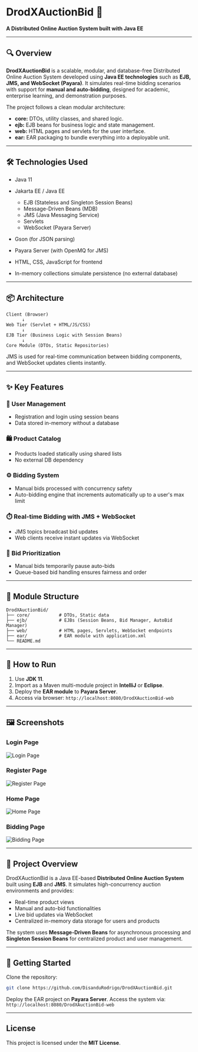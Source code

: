 # DrodXAuctionBid 🧩

**A Distributed Online Auction System built with Java EE**

---

## 🔍 Overview

**DrodXAuctionBid** is a scalable, modular, and database-free Distributed Online Auction System developed using **Java EE technologies** such as **EJB, JMS, and WebSocket (Payara)**. It simulates real-time bidding scenarios with support for **manual and auto-bidding**, designed for academic, enterprise learning, and demonstration purposes.

The project follows a clean modular architecture:

* **core:** DTOs, utility classes, and shared logic.
* **ejb:** EJB beans for business logic and state management.
* **web:** HTML pages and servlets for the user interface.
* **ear:** EAR packaging to bundle everything into a deployable unit.

---

## 🛠️ Technologies Used

* Java 11
* Jakarta EE / Java EE

  * EJB (Stateless and Singleton Session Beans)
  * Message-Driven Beans (MDB)
  * JMS (Java Messaging Service)
  * Servlets
  * WebSocket (Payara Server)
* Gson (for JSON parsing)
* Payara Server (with OpenMQ for JMS)
* HTML, CSS, JavaScript for frontend
* In-memory collections simulate persistence (no external database)

---

## 📦 Architecture

```
Client (Browser)
      ↓
Web Tier (Servlet + HTML/JS/CSS)
      ↓
EJB Tier (Business Logic with Session Beans)
      ↓
Core Module (DTOs, Static Repositories)
```

JMS is used for real-time communication between bidding components, and WebSocket updates clients instantly.

---

## ✨ Key Features

### 🔐 User Management

* Registration and login using session beans
* Data stored in-memory without a database

### 🛍️ Product Catalog

* Products loaded statically using shared lists
* No external DB dependency

### ⚙️ Bidding System

* Manual bids processed with concurrency safety
* Auto-bidding engine that increments automatically up to a user's max limit

### ⏱️ Real-time Bidding with JMS + WebSocket

* JMS topics broadcast bid updates
* Web clients receive instant updates via WebSocket

### 🔄 Bid Prioritization

* Manual bids temporarily pause auto-bids
* Queue-based bid handling ensures fairness and order

---

## 📂 Module Structure

```
DrodXAuctionBid/
├── core/           # DTOs, Static data
├── ejb/            # EJBs (Session Beans, Bid Manager, AutoBid Manager)
├── web/            # HTML pages, Servlets, WebSocket endpoints
├── ear/            # EAR module with application.xml
└── README.md
```

---

## 🔧 How to Run

1. Use **JDK 11**.
2. Import as a Maven multi-module project in **IntelliJ** or **Eclipse**.
3. Deploy the **EAR module** to **Payara Server**.
4. Access via browser: `http://localhost:8080/DrodXAuctionBid-web`

---

## 🖼️ Screenshots

### Login Page

![Login Page](screenshots/login.png)

### Register Page

![Register Page](screenshots/register.png)

### Home Page

![Home Page](screenshots/home.png)

### Bidding Page

![Bidding Page](screenshots/bidding.png)

---

## 🎯 Project Overview

DrodXAuctionBid is a Java EE-based **Distributed Online Auction System** built using **EJB** and **JMS**. It simulates high-concurrency auction environments and provides:

* Real-time product views
* Manual and auto-bid functionalities
* Live bid updates via WebSocket
* Centralized in-memory data storage for users and products

The system uses **Message-Driven Beans** for asynchronous processing and **Singleton Session Beans** for centralized product and user management.

---

## 🚀 Getting Started

Clone the repository:

```bash
git clone https://github.com/DisanduRodrigo/DrodXAuctionBid.git
```

Deploy the EAR project on **Payara Server**.
Access the system via: `http://localhost:8080/DrodXAuctionBid-web`

---

## License

This project is licensed under the **MIT License**.
